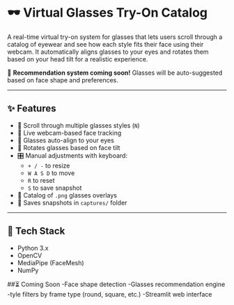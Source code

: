 # 🕶️ Virtual Glasses Try-On Catalog

A real-time virtual try-on system for glasses that lets users scroll through a catalog of eyewear and see how each style fits their face using their webcam. It automatically aligns glasses to your eyes and rotates them based on your head tilt for a realistic experience.

🚧 **Recommendation system coming soon!** Glasses will be auto-suggested based on face shape and preferences.

---

## ✨ Features

- 🔁 Scroll through multiple glasses styles (`N`)
- 🎥 Live webcam-based face tracking
- 🎯 Glasses auto-align to your eyes
- 🔄 Rotates glasses based on face tilt
- 🎛 Manual adjustments with keyboard:
  - `+ / -` to resize
  - `W A S D` to move
  - `R` to reset
  - `S` to save snapshot
- 📂 Catalog of `.png` glasses overlays
- 💾 Saves snapshots in `captures/` folder

---

## 🔧 Tech Stack

- Python 3.x
- OpenCV
- MediaPipe (FaceMesh)
- NumPy



##⏳ Coming Soon
  -Face shape detection
  -Glasses recommendation engine
  -tyle filters by frame type (round, square, etc.)
  -Streamlit web interface

